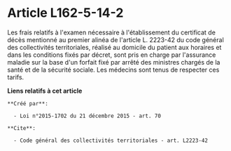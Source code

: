 # Article L162-5-14-2

Les frais relatifs à l'examen nécessaire à l'établissement du certificat de décès mentionné au premier alinéa de l'article L.
2223-42 du code général des collectivités territoriales,  réalisé au domicile du patient aux horaires et dans les conditions
fixés par décret, sont pris en charge par l'assurance maladie sur la  base d'un forfait fixé par arrêté des ministres chargés
de la santé et  de la sécurité sociale. Les médecins sont tenus de respecter ces tarifs.

**Liens relatifs à cet article**

	**Créé par**:

	  - Loi n°2015-1702 du 21 décembre 2015 - art. 70

	**Cite**:

	  - Code général des collectivités territoriales - art. L2223-42
